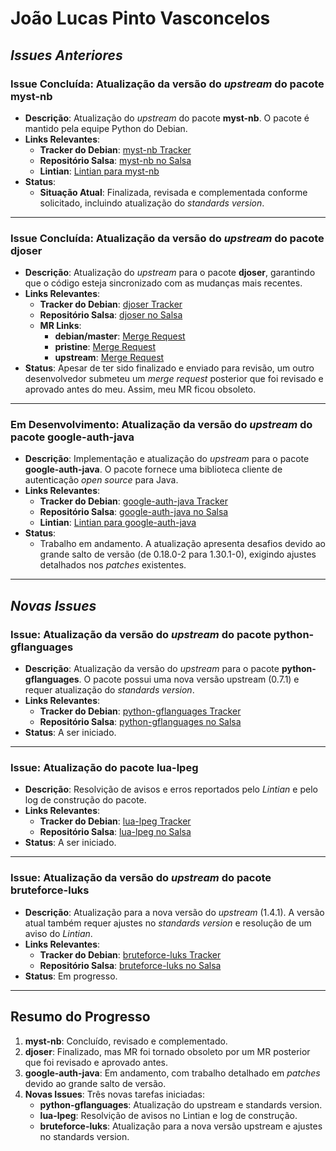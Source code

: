 # João Lucas Pinto Vasconcelos

## *Issues Anteriores*

### **Issue Concluída**: Atualização da versão do *upstream* do pacote **myst-nb**

- **Descrição**:
  Atualização do *upstream* do pacote **myst-nb**. O pacote é mantido pela equipe Python do Debian.
- **Links Relevantes**:
  - **Tracker do Debian**: [myst-nb Tracker](https://tracker.debian.org/pkg/myst-nb)
  - **Repositório Salsa**: [myst-nb no Salsa](https://salsa.debian.org/python-team/packages/myst-nb)
  - **Lintian**: [Lintian para myst-nb](https://udd.debian.org/lintian/?packages=myst-nb)
- **Status**:
  - **Situação Atual**: Finalizada, revisada e complementada conforme solicitado, incluindo atualização do *standards version*.

---

### **Issue Concluída**: Atualização da versão do *upstream* do pacote **djoser**

- **Descrição**:
  Atualização do *upstream* para o pacote **djoser**, garantindo que o código esteja sincronizado com as mudanças mais recentes.
- **Links Relevantes**:
  - **Tracker do Debian**: [djoser Tracker](https://tracker.debian.org/pkg/djoser)
  - **Repositório Salsa**: [djoser no Salsa](https://salsa.debian.org/python-team/packages/djoser)
  - **MR Links**:
    - **debian/master**: [Merge Request](https://salsa.debian.org/python-team/packages/djoser/-/merge_requests/8)
    - **pristine**: [Merge Request](https://salsa.debian.org/python-team/packages/djoser/-/merge_requests/9)
    - **upstream**: [Merge Request](https://salsa.debian.org/python-team/packages/djoser/-/merge_requests/10)
- **Status**:
  Apesar de ter sido finalizado e enviado para revisão, um outro desenvolvedor submeteu um *merge request* posterior que foi revisado e aprovado antes do meu. Assim, meu MR ficou obsoleto.

---

### **Em Desenvolvimento**: Atualização da versão do *upstream* do pacote **google-auth-java**

- **Descrição**:
  Implementação e atualização do *upstream* para o pacote **google-auth-java**. O pacote fornece uma biblioteca cliente de autenticação *open source* para Java.
- **Links Relevantes**:
  - **Tracker do Debian**: [google-auth-java Tracker](https://tracker.debian.org/pkg/google-auth-java)
  - **Repositório Salsa**: [google-auth-java no Salsa](https://salsa.debian.org/java-team/google-auth-java)
  - **Lintian**: [Lintian para google-auth-java](https://udd.debian.org/lintian/?packages=google-auth-java)
- **Status**:
  - Trabalho em andamento. A atualização apresenta desafios devido ao grande salto de versão (de 0.18.0-2 para 1.30.1-0), exigindo ajustes detalhados nos *patches* existentes.

---

## *Novas Issues*

### **Issue**: Atualização da versão do *upstream* do pacote **python-gflanguages**

- **Descrição**:
  Atualização da versão do *upstream* para o pacote **python-gflanguages**. O pacote possui uma nova versão upstream (0.7.1) e requer atualização do *standards version*.
- **Links Relevantes**:
  - **Tracker do Debian**: [python-gflanguages Tracker](https://tracker.debian.org/pkg/python-gflanguages)
  - **Repositório Salsa**: [python-gflanguages no Salsa](https://salsa.debian.org/python-team/packages/python-gflanguages)
- **Status**:
  A ser iniciado.

---

### **Issue**: Atualização do pacote **lua-lpeg**

- **Descrição**:
  Resolvição de avisos e erros reportados pelo *Lintian* e pelo log de construção do pacote.
- **Links Relevantes**:
  - **Tracker do Debian**: [lua-lpeg Tracker](https://tracker.debian.org/pkg/lua-lpeg)
  - **Repositório Salsa**: [lua-lpeg no Salsa](https://salsa.debian.org/lua-team/lua-lpeg)
- **Status**:
  A ser iniciado.

---

### **Issue**: Atualização da versão do *upstream* do pacote **bruteforce-luks**

- **Descrição**:
  Atualização para a nova versão do *upstream* (1.4.1). A versão atual também requer ajustes no *standards version* e resolução de um aviso do *Lintian*.
- **Links Relevantes**:
  - **Tracker do Debian**: [bruteforce-luks Tracker](https://tracker.debian.org/pkg/bruteforce-luks)
  - **Repositório Salsa**: [bruteforce-luks no Salsa](https://salsa.debian.org/pkg-security-team/bruteforce-luks)
- **Status**:
  Em progresso.

---

## **Resumo do Progresso**

1. **myst-nb**: Concluído, revisado e complementado.
2. **djoser**: Finalizado, mas MR foi tornado obsoleto por um MR posterior que foi revisado e aprovado antes.
3. **google-auth-java**: Em andamento, com trabalho detalhado em *patches* devido ao grande salto de versão.
4. **Novas Issues**: Três novas tarefas iniciadas:
    - **python-gflanguages**: Atualização do upstream e standards version.
    - **lua-lpeg**: Resolvição de avisos no Lintian e log de construção.
    - **bruteforce-luks**: Atualização para a nova versão upstream e ajustes no standards version.

